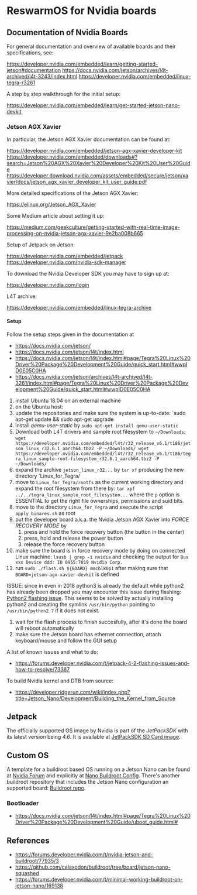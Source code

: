 
# ReswarmOS for Nvidia boards

## Documentation of Nvidia Boards

For general documentation and overview of available boards and their specifications, see:

https://developer.nvidia.com/embedded/learn/getting-started-jetson#documentation
https://docs.nvidia.com/jetson/archives/l4t-archived/l4t-3243/index.html
https://developer.nvidia.com/embedded/linux-tegra-r3261

A step by step walkthrough for the initial setup:

https://developer.nvidia.com/embedded/learn/get-started-jetson-nano-devkit

### Jetson AGX Xavier

In particular, the Jetson AGX Xavier documentation can be found at:

https://developer.nvidia.com/embedded/jetson-agx-xavier-developer-kit
https://developer.nvidia.com/embedded/downloads#?search=Jetson%20AGX%20Xavier%20Developer%20Kit%20User%20Guide
https://developer.download.nvidia.com/assets/embedded/secure/jetson/xavier/docs/jetson_agx_xavier_developer_kit_user_guide.pdf

More detailed specifications of the Jetson AGX Xavier:

https://elinux.org/Jetson_AGX_Xavier

Some Medium article about setting it up:

https://medium.com/geekculture/getting-started-with-real-time-image-processing-on-nvidia-jetson-agx-xavier-9e2ba008b665

Setup of Jetpack on Jetson:

https://developer.nvidia.com/embedded/jetpack
https://developer.nvidia.com/nvidia-sdk-manager

To download the Nvidia Developer SDK you may have to sign up at:

https://developer.nvidia.com/login

L4T archive:

https://developer.nvidia.com/embedded/linux-tegra-archive

#### Setup

Follow the setup steps given in the documentation at

- https://docs.nvidia.com/jetson/
- https://docs.nvidia.com/jetson/l4t/index.html
- https://docs.nvidia.com/jetson/l4t/index.html#page/Tegra%20Linux%20Driver%20Package%20Development%20Guide/quick_start.html#wwpID0E05C0HA
- https://docs.nvidia.com/jetson/archives/l4t-archived/l4t-3261/index.html#page/Tegra%20Linux%20Driver%20Package%20Development%20Guide/quick_start.html#wwpID0E05C0HA

1. install Ubuntu 18.04 on an external machine
1. on the Ubuntu host:
  1. update the repositories and make sure the system is up-to-date: `sudo apt-get update && sudo apt-get upgrade
  1. install _qemu-user-static_ by `sudo apt-get install qemu-user-static`
  1. Download both L4T drivers and sample root filesystem to `~/Downloads`:
    ```
      wget https://developer.nvidia.com/embedded/l4t/r32_release_v6.1/t186/jetson_linux_r32.6.1_aarch64.tbz2 -P ~/Downloads/
      wget https://developer.nvidia.com/embedded/l4t/r32_release_v6.1/t186/tegra_linux_sample-root-filesystem_r32.6.1_aarch64.tbz2 -P ~/Downloads/
    ```
  1. expand the archive `jetson_linux_r32...` by `tar xf` producing the new directory `Linux_for_Tegra/
  1. move to `Linux_for_Tegra/rootfs` as the current working directory and expand the root filesystem from there by:
     `tar xpf ../../tegra_linux_sample_root_filesystem...` where the `p` option is ESSENTIAL to get the right 
     file ownerships, permissions and suid bits.
  1. move to the directory `Linux_for_Tegra` and execute the script `apply_binares.sh` as root
1. put the developer board a.k.a. the Nvidia Jetson AGX Xavier into _FORCE RECOVERY MODE_ by
   1. press and hold the force recovery button (the button in the center)
   1. press, hold and release the power button
   1. release the force recovery button
1. make sure the board is in force recovery mode by doing on connected Linux machine:
   `lsusb | grep -i nvidia`
  and checking the output for `Bus xxx Device ddd: ID 0955:7019 Nvidia Corp.`
1. run `sudo ./flash.sh ${BOARD} mmcblk0p1` after making sure that `BOARD=jetson-agx-xavier-devkit` is defined
   
ISSUE: since in even in 2018 python3 is already the default while python2 has already been dropped you may
   encounter this issue during flashing: [Python2 flashing issue](https://forums.developer.nvidia.com/t/solved-cannot-flash-tx2-in-jetpack-3-3-usr-bin-env-python-no-such-directory/67645).
   This seems to be solved by actually installing python2 and creating the symlink
   `/usr/bin/python` pointing to `/usr/bin/python2.7` if it does not exist.
1. wait for the flash process to finish succesfully, after it's done the board will reboot automatically
1. make sure the Jetson board has ethernet connection, attach keyboard/mouse and follow the GUI setup

A list of known issues and what to do:

- https://forums.developer.nvidia.com/t/jetpack-4-2-flashing-issues-and-how-to-resolve/73387

To build Nvidia kernel and DTB from source:

- https://developer.ridgerun.com/wiki/index.php?title=Jetson_Nano/Development/Building_the_Kernel_from_Source

## Jetpack

The officially supported OS image by Nvidia is part of the _JetPackSDK_ with
its latest version being _4.6_. It is available at 
[JetPackSDK SD Card image](https://developer.nvidia.com/jetson-nx-developer-kit-sd-card-image).

## Custom OS

A template for a buildroot based OS running on a Jetson Nano can be found at
[Nvidia Forum](https://forums.developer.nvidia.com/t/embedded-linux/70101/7) and 
explicitly at 
[Nano Buildroot Config](https://forums.developer.nvidia.com/uploads/short-url/n77Rsk01vxqzC1XmzNAdQnXKMB5.txt).
There's another buildroot repository that includes the Jetson Nano configuration
an supported board: [Buildroot repo](https://github.com/celaxodon/buildroot/tree/board/jetson-nano-squashed).

### Bootloader

- https://docs.nvidia.com/jetson/l4t/index.html#page/Tegra%20Linux%20Driver%20Package%20Development%20Guide/uboot_guide.html#

## References

- https://forums.developer.nvidia.com/t/nvidia-jetson-and-buildroot/77935/3
- https://github.com/celaxodon/buildroot/tree/board/jetson-nano-squashed
- https://forums.developer.nvidia.com/t/minimal-working-buildroot-on-jetson-nano/169138
 
